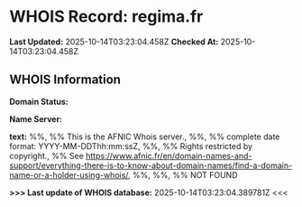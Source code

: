 # WHOIS Record: regima.fr

**Last Updated:** 2025-10-14T03:23:04.458Z
**Checked At:** 2025-10-14T03:23:04.458Z

## WHOIS Information

**Domain Status:** 

**Name Server:** 

**text:** %%, %% This is the AFNIC Whois server., %%, %% complete date format: YYYY-MM-DDThh:mm:ssZ, %%, %% Rights restricted by copyright., %% See https://www.afnic.fr/en/domain-names-and-support/everything-there-is-to-know-about-domain-names/find-a-domain-name-or-a-holder-using-whois/, %%, %%, %% NOT FOUND

**>>> Last update of WHOIS database:** 2025-10-14T03:23:04.389781Z <<<


